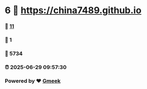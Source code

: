 # 6 :link: https://china7489.github.io 
### :page_facing_up: [11](https://china7489.github.io/tag.html) 
### :speech_balloon: 1 
### :hibiscus: 5734 
### :alarm_clock: 2025-06-29 09:57:30 
### Powered by :heart: [Gmeek](https://github.com/Meekdai/Gmeek)
